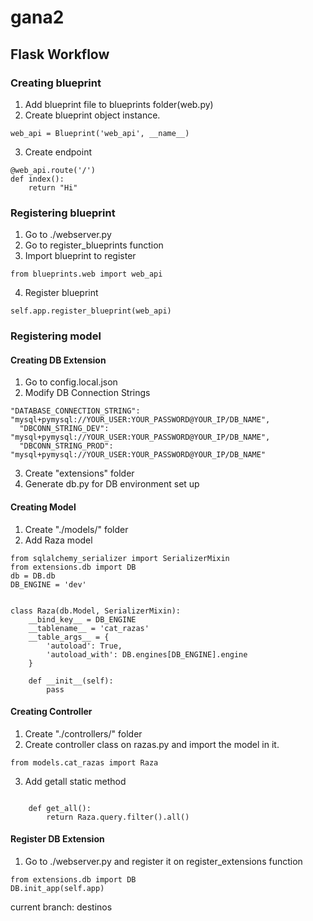 # gana2

## Flask Workflow

### Creating blueprint

1. Add blueprint file to blueprints folder(web.py)
2. Create blueprint object instance.

```
web_api = Blueprint('web_api', __name__)
```

3. Create endpoint

```
@web_api.route('/')
def index():
    return "Hi"
```

### Registering blueprint

1. Go to ./webserver.py
2. Go to register_blueprints function
3. Import blueprint to register

```
from blueprints.web import web_api
```

4. Register blueprint

```
self.app.register_blueprint(web_api)
```

### Registering model

#### Creating DB Extension

1. Go to config.local.json
2. Modify DB Connection Strings

```
"DATABASE_CONNECTION_STRING": "mysql+pymysql://YOUR_USER:YOUR_PASSWORD@YOUR_IP/DB_NAME",
  "DBCONN_STRING_DEV": "mysql+pymysql://YOUR_USER:YOUR_PASSWORD@YOUR_IP/DB_NAME",
  "DBCONN_STRING_PROD": "mysql+pymysql://YOUR_USER:YOUR_PASSWORD@YOUR_IP/DB_NAME"
```

3. Create "extensions" folder
4. Generate db.py for DB environment set up

#### Creating Model

1. Create "./models/" folder
2. Add Raza model

```
from sqlalchemy_serializer import SerializerMixin
from extensions.db import DB
db = DB.db
DB_ENGINE = 'dev'


class Raza(db.Model, SerializerMixin):
    __bind_key__ = DB_ENGINE
    __tablename__ = 'cat_razas'
    __table_args__ = {
        'autoload': True,
        'autoload_with': DB.engines[DB_ENGINE].engine
    }

    def __init__(self):
        pass
```

#### Creating Controller

1. Create "./controllers/" folder
2. Create controller class on razas.py and import the model in it.

```
from models.cat_razas import Raza
```

3. Add getall static method

```

    def get_all():
        return Raza.query.filter().all()
```

#### Register DB Extension

1. Go to ./webserver.py and register it on register_extensions function

```
from extensions.db import DB
DB.init_app(self.app)
```

current branch: destinos
